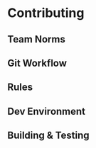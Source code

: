 # Contributing

## Team Norms



## Git Workflow



## Rules



## Dev Environment



## Building & Testing


